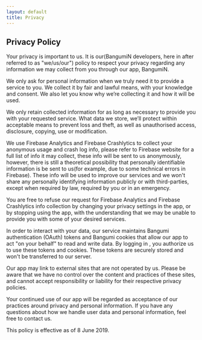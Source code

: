 ```yaml
---
layout: default
title: Privacy
---
```

## Privacy Policy

Your privacy is important to us. It is our(BangumiN developers, here in after referred to as "we/us/our")
 policy to respect your privacy regarding any information we may collect from you through our app, BangumiN.

We only ask for personal information when we truly need it to provide a service to you. We collect
it by fair and lawful means, with your knowledge and consent. We also let you know why we’re
collecting it and how it will be used.

We only retain collected information for as long as necessary to provide you with your requested
service. What data we store, we’ll protect within acceptable means to prevent loss and theft, as
well as unauthorised access, disclosure, copying, use or modification.

We use Firebase Analytics and Firebase Crashlytics to collect your anonymous usage and crash log
info, please refer to Firebase website for a full list of info it may collect, these info will be sent to us anonymously, 
however, there is still a theoretical possibility that personally identifiable information is be sent to us(for 
example, due to some technical errors in Firebase). These info will be
used to improve our services and we won't share any personally identifying information publicly or
with third-parties, except when required by law, required by you or in an emergency.

You are free to refuse our request for Firebase Analytics and Firebase Crashlytics info collection by changing your privacy settings 
in the app, or by stopping using the app, with the understanding that we may be unable to provide you with some of your 
desired services.

In order to interact with your data, our service maintains Bangumi authentication (OAuth) tokens and 
Bangumi cookies that allow our app to act "on your behalf" to read and write data. By logging in 
, you authorize us to use these tokens and cookies. These tokens are securely stored and won't
be transferred to our server.

Our app may link to external sites that are not operated by us. Please be aware that we have no
control over the content and practices of these sites, and cannot accept responsibility or
liability for their respective privacy policies.

Your continued use of our app will be regarded as acceptance of our practices around privacy and
personal information. If you have any questions about how we handle user data and personal
information, feel free to contact us.

This policy is effective as of 8 June 2019.

<!--
Generated by GetTerms.io
-->
